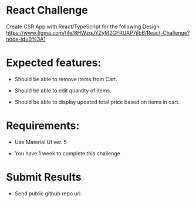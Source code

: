 # React Challenge

Create CSR App with React/TypeScript for the following Design: https://www.figma.com/file/8HWzqJYZyM2GFRUAP7jlbB/React-Challenge?node-id=0%3A1

# Expected features:

- Should be able to remove items from Cart.

- Should be able to edit quantity of items.

- Should be able to display updated total price based on items in cart.

# Requirements:

- Use Material UI ver. 5

- You have 1 week to complete this challenge



# Submit Results
- Send public github repo url.

